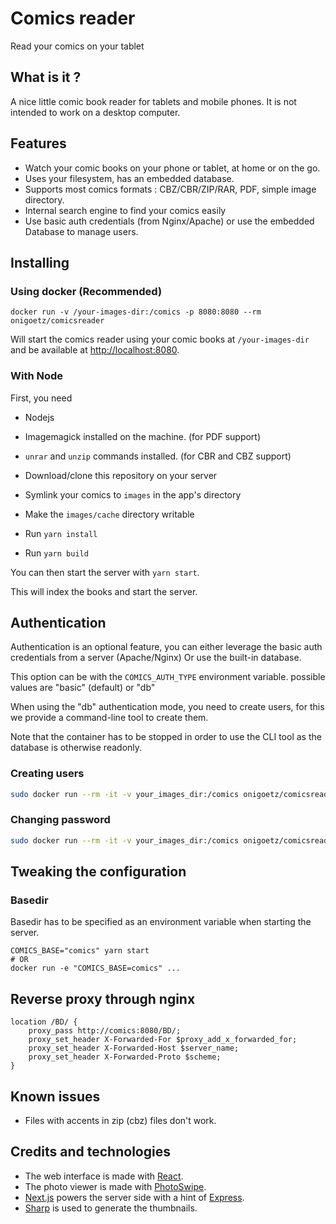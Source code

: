 # Comics reader
Read your comics on your tablet

## What is it ?
A nice little comic book reader for tablets and mobile phones.
It is not intended to work on a desktop computer.

## Features

- Watch your comic books on your phone or tablet, at home or on the go.
- Uses your filesystem, has an embedded database.
- Supports most comics formats : CBZ/CBR/ZIP/RAR, PDF, simple image directory.
- Internal search engine to find your comics easily
- Use basic auth credentials (from Nginx/Apache) or use the embedded Database to manage users.

## Installing

### Using docker (Recommended)

```
docker run -v /your-images-dir:/comics -p 8080:8080 --rm onigoetz/comicsreader
```

Will start the comics reader using your comic books at `/your-images-dir` and be available at [http://localhost:8080]().


### With Node

First, you need
- Nodejs
- Imagemagick installed on the machine. (for PDF support)
- `unrar` and `unzip` commands installed. (for CBR and CBZ support)

- Download/clone this repository on your server
- Symlink your comics to `images` in the app's directory
- Make the `images/cache` directory writable
- Run `yarn install`
- Run `yarn build`

You can then start the server with `yarn start`.

This will index the books and start the server.

## Authentication

Authentication is an optional feature, you can either leverage the basic auth credentials from a server (Apache/Nginx)
Or use the built-in database.

This option can be with the `COMICS_AUTH_TYPE` environment variable.
possible values are "basic" (default) or "db"

When using the "db" authentication mode, you need to create users, for this we provide a command-line tool to create them.

Note that the container has to be stopped in order to use the CLI tool as the database is otherwise readonly.

### Creating users

```bash
sudo docker run --rm -it -v your_images_dir:/comics onigoetz/comicsreader node comics createUser
```

### Changing password

```bash
sudo docker run --rm -it -v your_images_dir:/comics onigoetz/comicsreader node comics changePassword
```

## Tweaking the configuration

### Basedir

Basedir has to be specified as an environment variable when starting the server.

```
COMICS_BASE="comics" yarn start
# OR
docker run -e "COMICS_BASE=comics" ...
```

## Reverse proxy through nginx

```
location /BD/ {
    proxy_pass http://comics:8080/BD/;
    proxy_set_header X-Forwarded-For $proxy_add_x_forwarded_for;
    proxy_set_header X-Forwarded-Host $server_name;
    proxy_set_header X-Forwarded-Proto $scheme;
}
```

## Known issues

- Files with accents in zip (cbz) files don't work.

## Credits and technologies

- The web interface is made with [React](https://facebook.github.io/react/).
- The photo viewer is made with [PhotoSwipe](http://photoswipe.com/).
- [Next.js](https://nextjs.org/) powers the server side with a hint of [Express](http://expressjs.com/).
- [Sharp](http://sharp.pixelplumbing.com/en/stable/) is used to generate the thumbnails. 
